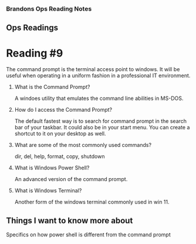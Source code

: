 ### Brandons Ops Reading Notes
## Ops Readings
# Reading #9

The command prompt is the terminal access point to windows. It will be useful when operating in a uniform fashion in a professional IT environment. 

1. What is the Command Prompt?

    A windoes utility that emulates the command line abilities in MS-DOS.
    
2. How do I access the Command Prompt?

    The default fastest way is to search for command prompt in the search bar of your taskbar. It could also be in your start menu. You can create a shortcut to it on your desktop as well. 
   
4. What are some of the most commonly used commands?

    dir, del, help, format, copy, shutdown

5. What is Windows Power Shell?

    An advanced version of the command prompt. 

6. What is Windows Terminal?

    Another form of the windows terminal commonly used in win 11. 

## Things I want to know more about
  Specifics on how power shell is different from the command prompt
